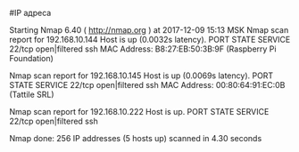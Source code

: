 #IP адреса <a name="99"></a>

Starting Nmap 6.40 ( http://nmap.org ) at 2017-12-09 15:13 MSK
Nmap scan report for 192.168.10.144
Host is up (0.0032s latency).
PORT   STATE         SERVICE
22/tcp open|filtered ssh
MAC Address: B8:27:EB:50:3B:9F (Raspberry Pi Foundation)

Nmap scan report for 192.168.10.145
Host is up (0.0069s latency).
PORT   STATE         SERVICE
22/tcp open|filtered ssh
MAC Address: 00:80:64:91:EC:0B (Tattile SRL)

Nmap scan report for 192.168.10.222
Host is up.
PORT   STATE         SERVICE
22/tcp open|filtered ssh

Nmap done: 256 IP addresses (5 hosts up) scanned in 4.30 seconds
